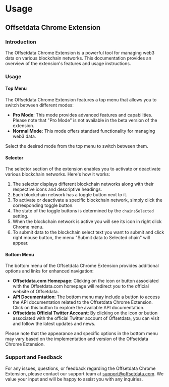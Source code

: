 # Usage

## Offsetdata Chrome Extension

### Introduction

The Offsetdata Chrome Extension is a powerful tool for managing web3 data on various blockchain networks. This documentation provides an overview of the extension's features and usage instructions.

### Usage

#### Top Menu

The Offsetdata Chrome Extension features a top menu that allows you to switch between different modes:

* **Pro Mode**: This mode provides advanced features and capabilities. Please note that "Pro Mode" is not available in the beta version of the extension.
* **Normal Mode**: This mode offers standard functionality for managing web3 data.

Select the desired mode from the top menu to switch between them.

#### Selector

The selector section of the extension enables you to activate or deactivate various blockchain networks. Here's how it works:

1. The selector displays different blockchain networks along with their respective icons and descriptive headings.
2. Each blockchain network has a toggle button next to it.
3. To activate or deactivate a specific blockchain network, simply click the corresponding toggle button.
4. The state of the toggle buttons is determined by the `chainsSelected` setting.
5. When the blockchain network is active you will see its icon in right click Chrome menu.
6. To submit data to the blockchain select text you want to submit and click right mouse button, the menu "Submit data to Selected chain" will appear.

#### Bottom Menu

The bottom menu of the Offsetdata Chrome Extension provides additional options and links for enhanced navigation:

* **Offsetdata.com Homepage**: Clicking on the icon or button associated with the Offsetdata.com homepage will redirect you to the official website of Offsetdata.
* **API Documentation**: The bottom menu may include a button to access the API documentation related to the Offsetdata Chrome Extension. Click on this button to explore the available API documentation.
* **Offsetdata Official Twitter Account**: By clicking on the icon or button associated with the official Twitter account of Offsetdata, you can visit and follow the latest updates and news.

Please note that the appearance and specific options in the bottom menu may vary based on the implementation and version of the Offsetdata Chrome Extension.

### Support and Feedback

For any issues, questions, or feedback regarding the Offsetdata Chrome Extension, please contact our support team at [support@offsetdata.com](mailto:support@offsetdata.com). We value your input and will be happy to assist you with any inquiries.
